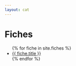 ```yaml
---
layout: cat
---
```



  <h1>Fiches</h1>
  <ul>
    {% for fiche in site.fiches %}
      <li><a href="{{ site.baseurl }}/{{ fiche.url }}">{{ fiche.title }}</a></li>
    {% endfor %}
  </ul>
